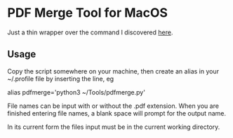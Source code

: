 # PDF Merge Tool for MacOS

Just a thin wrapper over the command I discovered [here](http://hints.macworld.com/article.php?story=2003083122212228).

## Usage

Copy the script somewhere on your machine, then create an alias in your ~/.profile file by inserting the line, eg

alias pdfmerge='python3 ~/Tools/pdfmerge.py'

File names can be input with or without the .pdf extension. When you are finished entering file names, a blank space will prompt for the output name.

In its current form the files input must be in the current working directory.